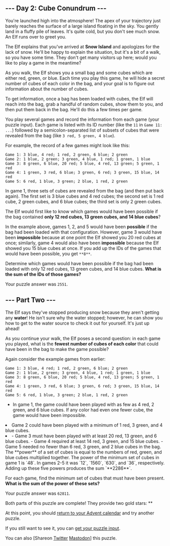 
## --- Day 2: Cube Conundrum ---

You're launched high into the atmosphere! The apex of your trajectory just barely reaches the surface of a large island floating in the sky. You gently land in a fluffy pile of leaves. It's quite cold, but you don't see much snow. An Elf runs over to greet you.

The Elf explains that you've arrived at **Snow Island** and apologizes for the lack of snow. He'll be happy to explain the situation, but it's a bit of a walk, so you have some time. They don't get many visitors up here; would you like to play a game in the meantime?

As you walk, the Elf shows you a small bag and some cubes which are either red, green, or blue. Each time you play this game, he will hide a secret number of cubes of each color in the bag, and your goal is to figure out information about the number of cubes.

To get information, once a bag has been loaded with cubes, the Elf will reach into the bag, grab a handful of random cubes, show them to you, and then put them back in the bag. He'll do this a few times per game.

You play several games and record the information from each game (your puzzle input). Each game is listed with its ID number (like the `11` in `Game 11: ...`) followed by a semicolon-separated list of subsets of cubes that were revealed from the bag (like `3 red, 5 green, 4 blue`).

For example, the record of a few games might look like this:

```
Game 1: 3 blue, 4 red; 1 red, 2 green, 6 blue; 2 green
Game 2: 1 blue, 2 green; 3 green, 4 blue, 1 red; 1 green, 1 blue
Game 3: 8 green, 6 blue, 20 red; 5 blue, 4 red, 13 green; 5 green, 1 red
Game 4: 1 green, 3 red, 6 blue; 3 green, 6 red; 3 green, 15 blue, 14 red
Game 5: 6 red, 1 blue, 3 green; 2 blue, 1 red, 2 green

```

In game 1, three sets of cubes are revealed from the bag (and then put back again). The first set is 3 blue cubes and 4 red cubes; the second set is 1 red cube, 2 green cubes, and 6 blue cubes; the third set is only 2 green cubes.

The Elf would first like to know which games would have been possible if the bag contained **only 12 red cubes, 13 green cubes, and 14 blue cubes**?

In the example above, games 1, 2, and 5 would have been **possible** if the bag had been loaded with that configuration. However, game 3 would have been **impossible** because at one point the Elf showed you 20 red cubes at once; similarly, game 4 would also have been **impossible** because the Elf showed you 15 blue cubes at once. If you add up the IDs of the games that would have been possible, you get `**8**`.

Determine which games would have been possible if the bag had been loaded with only 12 red cubes, 13 green cubes, and 14 blue cubes. **What is the sum of the IDs of those games?**

Your puzzle answer was `2551`.

## --- Part Two ---

The Elf says they've stopped producing snow because they aren't getting any **water**! He isn't sure why the water stopped; however, he can show you how to get to the water source to check it out for yourself. It's just up ahead!

As you continue your walk, the Elf poses a second question: in each game you played, what is the **fewest number of cubes of each color** that could have been in the bag to make the game possible?

Again consider the example games from earlier:

```
Game 1: 3 blue, 4 red; 1 red, 2 green, 6 blue; 2 green
Game 2: 1 blue, 2 green; 3 green, 4 blue, 1 red; 1 green, 1 blue
Game 3: 8 green, 6 blue, 20 red; 5 blue, 4 red, 13 green; 5 green, 1 red
Game 4: 1 green, 3 red, 6 blue; 3 green, 6 red; 3 green, 15 blue, 14 red
Game 5: 6 red, 1 blue, 3 green; 2 blue, 1 red, 2 green

```

- In game 1, the game could have been played with as few as 4 red, 2 green, and 6 blue cubes. If any color had even one fewer cube, the game would have been impossible.
<li>Game 2 could have been played with a minimum of 1 red, 3 green, and 4 blue cubes.<li>
- Game 3 must have been played with at least 20 red, 13 green, and 6 blue cubes.
- Game 4 required at least 14 red, 3 green, and 15 blue cubes.
- Game 5 needed no fewer than 6 red, 3 green, and 2 blue cubes in the bag.
</li></li>
The **power** of a set of cubes is equal to the numbers of red, green, and blue cubes multiplied together. The power of the minimum set of cubes in game 1 is `48`. In games 2-5 it was `12`, `1560`, `630`, and `36`, respectively. Adding up these five powers produces the sum `**2286**`.

For each game, find the minimum set of cubes that must have been present. **What is the sum of the power of these sets?**

Your puzzle answer was `62811`.

Both parts of this puzzle are complete! They provide two gold stars: **

At this point, you should [return to your Advent calendar](/2023) and try another puzzle.

If you still want to see it, you can [get your puzzle input](2/input).

You can also [Shareon
  [Twitter](https://twitter.com/intent/tweet?text=I%27ve+completed+%22Cube+Conundrum%22+%2D+Day+2+%2D+Advent+of+Code+2023&amp;url=https%3A%2F%2Fadventofcode%2Ecom%2F2023%2Fday%2F2&amp;related=ericwastl&amp;hashtags=AdventOfCode)
[Mastodon](javascript:void(0);)] this puzzle.
